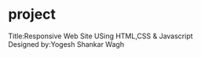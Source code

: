 # project
Title:Responsive Web Site USing HTML,CSS & Javascript
<br>
Designed by:Yogesh Shankar Wagh
